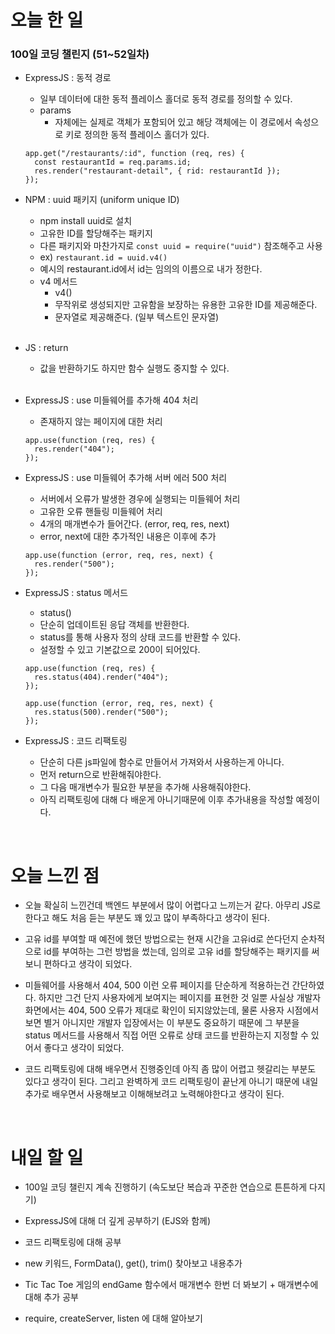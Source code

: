 # 오늘 한 일

### 100일 코딩 챌린지 (51~52일차)

- ExpressJS : 동적 경로

  - 일부 데이터에 대한 동적 플레이스 홀더로 동적 경로를 정의할 수 있다.
  - params
    - 자체에는 실제로 객체가 포함되어 있고 해당 객체에는 이 경로에서 속성으로 키로 정의한 동적 플레이스 홀더가 있다.

  ```
  app.get("/restaurants/:id", function (req, res) {
    const restaurantId = req.params.id;
    res.render("restaurant-detail", { rid: restaurantId });
  });
  ```

- NPM : uuid 패키지 (uniform unique ID)

  - npm install uuid로 설치
  - 고유한 ID를 할당해주는 패키지
  - 다른 패키지와 마찬가지로 `const uuid = require("uuid")` 참조해주고 사용
  - ex) `restaurant.id = uuid.v4()`
  - 예시의 restaurant.id에서 id는 임의의 이름으로 내가 정한다.
  - v4 메서드
    - v4()
    - 무작위로 생성되지만 고유함을 보장하는 유용한 고유한 ID를 제공해준다.
    - 문자열로 제공해준다. (일부 텍스트인 문자열)

  <br />

- JS : return

  - 값을 반환하기도 하지만 함수 실행도 중지할 수 있다.

  <br />

- ExpressJS : use 미들웨어를 추가해 404 처리

  - 존재하지 않는 페이지에 대한 처리

  ```
  app.use(function (req, res) {
    res.render("404");
  });
  ```

- ExpressJS : use 미들웨어 추가해 서버 에러 500 처리

  - 서버에서 오류가 발생한 경우에 실행되는 미들웨어 처리
  - 고유한 오류 핸들링 미들웨어 처리
  - 4개의 매개변수가 들어간다. (error, req, res, next)
  - error, next에 대한 추가적인 내용은 이후에 추가

  ```
  app.use(function (error, req, res, next) {
    res.render("500");
  });
  ```

- ExpressJS : status 메서드

  - status()
  - 단순히 업데이트된 응답 객체를 반환한다.
  - status를 통해 사용자 정의 상태 코드를 반환할 수 있다.
  - 설정할 수 있고 기본값으로 200이 되어있다.

  ```
  app.use(function (req, res) {
    res.status(404).render("404");
  });

  app.use(function (error, req, res, next) {
    res.status(500).render("500");
  });
  ```

- ExpressJS : 코드 리팩토링

  - 단순히 다른 js파일에 함수로 만들어서 가져와서 사용하는게 아니다.
  - 먼저 return으로 반환해줘야한다.
  - 그 다음 매개변수가 필요한 부분을 추가해 사용해줘야한다.
  - 아직 리팩토링에 대해 다 배운게 아니기때문에 이후 추가내용을 작성할 예정이다.

<br />

# 오늘 느낀 점

- 오늘 확실히 느낀건데 백엔드 부분에서 많이 어렵다고 느끼는거 같다. 아무리 JS로 한다고 해도 처음 듣는 부분도 꽤 있고 많이 부족하다고 생각이 된다.

- 고유 id를 부여할 때 예전에 했던 방법으로는 현재 시간을 고유id로 쓴다던지 순차적으로 id를 부여하는 그런 방법을 썼는데, 임의로 고유 id를 할당해주는 패키지를 써보니 편하다고 생각이 되었다.

- 미들웨어를 사용해서 404, 500 이런 오류 페이지를 단순하게 적용하는건 간단하였다. 하지만 그건 단지 사용자에게 보여지는 페이지를 표현한 것 일뿐 사실상 개발자 화면에서는 404, 500 오류가 제대로 확인이 되지않았는데, 물론 사용자 시점에서 보면 별거 아니지만 개발자 입장에서는 이 부분도 중요하기 때문에 그 부분을 status 메서드를 사용해서 직접 어떤 오류로 상태 코드를 반환하는지 지정할 수 있어서 좋다고 생각이 되었다.

- 코드 리팩토링에 대해 배우면서 진행중인데 아직 좀 많이 어렵고 헷갈리는 부분도 있다고 생각이 된다. 그리고 완벽하게 코드 리팩토링이 끝난게 아니기 때문에 내일 추가로 배우면서 사용해보고 이해해보려고 노력해야한다고 생각이 된다.

<br />

# 내일 할 일

- 100일 코딩 챌린지 계속 진행하기 (속도보단 복습과 꾸준한 연습으로 튼튼하게 다지기)

- ExpressJS에 대해 더 깊게 공부하기 (EJS와 함께)

- 코드 리팩토링에 대해 공부

- new 키워드, FormData(), get(), trim() 찾아보고 내용추가

- Tic Tac Toe 게임의 endGame 함수에서 매개변수 한번 더 봐보기 + 매개변수에 대해 추가 공부

- require, createServer, listen 에 대해 알아보기
